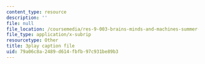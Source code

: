 ```yaml
---
content_type: resource
description: ''
file: null
file_location: /coursemedia/res-9-003-brains-minds-and-machines-summer-course-summer-2015/79a06c8a2489d614fbfb97c931be89b3_eKKXJyabCAQ.srt
file_type: application/x-subrip
resourcetype: Other
title: 3play caption file
uid: 79a06c8a-2489-d614-fbfb-97c931be89b3
---
```

